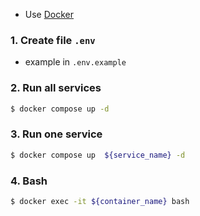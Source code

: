 - Use [Docker](https://www.docker.com/)

### 1. Create file `.env`

- example in `.env.example`

### 2. Run all services

```bash
$ docker compose up -d
```

### 3. Run one service

```bash
$ docker compose up  ${service_name} -d
```

### 4. Bash

```bash
$ docker exec -it ${container_name} bash
```
